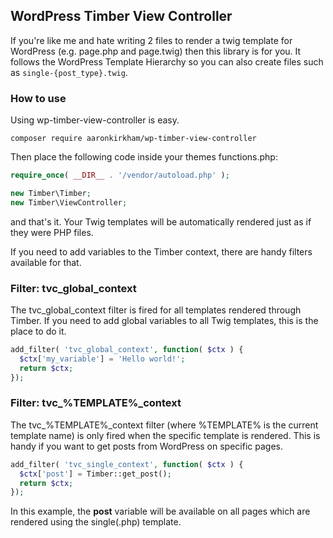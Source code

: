 ## WordPress Timber View Controller
If you're like me and hate writing 2 files to render a twig template for WordPress (e.g. page.php and page.twig) then this library is for you. It follows the WordPress Template Hierarchy so you can also create files such as `single-{post_type}.twig`.

### How to use
Using wp-timber-view-controller is easy.

`composer require aaronkirkham/wp-timber-view-controller`

Then place the following code inside your themes functions.php:

```php
require_once( __DIR__ . '/vendor/autoload.php' );

new Timber\Timber;
new Timber\ViewController;
```

and that's it. Your Twig templates will be automatically rendered just as if they were PHP files.

If you need to add variables to the Timber context, there are handy filters available for that.

### Filter: tvc_global_context
The tvc_global_context filter is fired for all templates rendered through Timber. If you need to add global variables to all Twig templates, this is the place to do it.

```php
add_filter( 'tvc_global_context', function( $ctx ) {
  $ctx['my_variable'] = 'Hello world!';
  return $ctx;
});
```

### Filter: tvc_%TEMPLATE%_context
The tvc_%TEMPLATE%_context filter (where %TEMPLATE% is the current template name) is only fired when the specific template is rendered. This is handy if you want to get posts from WordPress on specific pages.

```php
add_filter( 'tvc_single_context', function( $ctx ) {
  $ctx['post'] = Timber::get_post();
  return $ctx;
});
```

In this example, the **post** variable will be available on all pages which are rendered using the single(.php) template.
